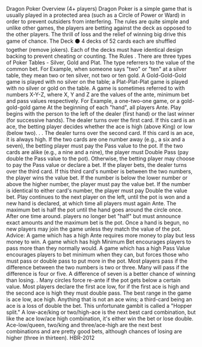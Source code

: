 Dragon Poker
Overview (4+ players)
Dragon Poker is a simple game that is usually played in a protected area (such as a Circle of Power or Ward) in order to prevent outsiders from interfering. The rules are quite simple and unlike other games, the players are betting against the deck as opposed to the other players. The thrill of loss and the relief of winning big drive this game of chance.
The Deck
⚫ 4 decks of 52 cards each are shuffled together (remove jokers). Each of the decks must have identical design backing to prevent cheating or counting.
The Rules
. There are three types of Poker Tables - Silver, Gold and Plat. The type referrers to the value of the common bet. For Example, when someone says "two" or "ten" at a silver table, they mean two or ten silver, not two or ten gold. A Gold-Gold-Gold game is played with no silver on the table; a Plat-Plat-Plat game is played with no silver or gold on the table.
A game is sometimes referred to with numbers X-Y-Z, where X, Y and Z are the values of the ante, minimum bet and pass values respectively. For Example, a one-two-one game, or a gold-
gold-gold game At the beginning of each "hand", all players Ante. Play begins with the person to the left of the dealer (first hand) or the last winner (for successive hands). The dealer turns over the first card. If this card is an ace, the betting player decides whether the ace is high (above King) or low (below two). .
.
The dealer turns over the second card. If this card is an ace, it is always high. If the two cards are
one number away (e.g., a six and a seven), the betting player must pay the Pass value to the pot. If
the two cards are alike (e.g., a nine and a nine), the player must Double Pass (pay double the Pass
value to the pot). Otherwise, the betting player may choose to pay the Pass value or declare a bet.
If the player bets, the dealer turns over the third card. If this third card's number is between the two numbers, the player wins the value bet. If the number is below the lower number or above the higher number, the player must pay the value bet. If the number is identical to either card's number, the player must pay Double the value bet.
Play continues to the next player on the left, until the pot is won and a new hand is declared, at
which time all players must again Ante. The maximum bet is half the pot until the hand goes around the circle once. After one time around.
players no longer bet "half" but must announce exact amounts and the maximum bet is the pot.
Once a hand is begun, no new players may join the game unless they match the value of the pot.
Advice:
A game which has a high Ante requires more money to play but less money to win. A game which has high Minimum Bet encourages players to pass more than they normally would.
A game which has a high Pass Value encourages players to bet minimum when they can, but
forces those who must pass or double pass to put more in the pot. Most players pass if the difference between the two numbers is two or three. Many will pass if the difference is four or five. A difference of seven is a better chance of winning than losing.
. Many circles force re-ante if the pot gets below a certain value. Most players declare the first ace low, for if the first ace is high and the second ace is high they must double pass.
The best range in the game is ace low, ace high. Anything that is not an ace wins; a third-card being an ace is a loss of double the bet. This unfortunate gambit is called a "Hopper split."
A low-ace/king or two/high-ace is the next best card combination, but like the ace low/ace high combination, it's either win the bet or lose double. Ace-low/queen, two/king and three/ace-high are the next best combinations and are pretty good bets, although chances of losing are higher (three in thirteen).
HBR-2012